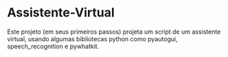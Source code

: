 # Assistente-Virtual
Este projeto (em seus primeiros passos) projeta um script de um assistente virtual, usando algumas bibliotecas python como pyautogui, speech_recognition e pywhatkit. 
